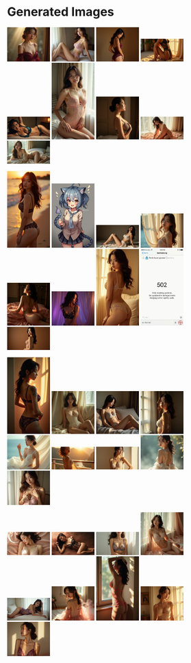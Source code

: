 # Generated Images



<img src="2025_07_23_01.webp" width="100"/> <img src="2025_07_23_02.webp" width="100"/> <img src="2025_07_23_03.webp" width="100"/> <img src="2025_07_23_04.webp" width="100"/> <img src="2025_07_23_05.webp" width="100"/> <img src="2025_07_23_06.webp" width="100"/> <img src="2025_07_23_07.webp" width="100"/> <img src="2025_07_23_08.webp" width="100"/> <img src="2025_07_23_09.webp" width="100"/>

<img src="2025_07_23_10.webp" width="100"/> <img src="2025_07_23_11.webp" width="100"/> <img src="2025_07_23_12.webp" width="100"/> <img src="2025_07_23_13.webp" width="100"/> <img src="2025_07_23_14.webp" width="100"/> <img src="2025_07_23_15.webp" width="100"/> <img src="2025_07_23_16.webp" width="100"/> <img src="2025_07_23_17.webp" width="100"/> <img src="2025_07_23_18.webp" width="100"/>

<img src="2025_07_23_19.webp" width="100"/> <img src="2025_07_23_20.webp" width="100"/> <img src="2025_07_23_21.webp" width="100"/> <img src="2025_07_23_22.webp" width="100"/> <img src="2025_07_23_23.webp" width="100"/> <img src="2025_07_23_24.webp" width="100"/> <img src="2025_07_23_25.webp" width="100"/> <img src="2025_07_23_26.webp" width="100"/> <img src="2025_07_23_27.webp" width="100"/>

<img src="2025_07_23_28.webp" width="100"/> <img src="2025_07_23_29.webp" width="100"/> <img src="2025_07_23_30.webp" width="100"/> <img src="2025_07_23_31.webp" width="100"/> <img src="2025_07_23_32.webp" width="100"/> <img src="2025_07_23_33.webp" width="100"/> <img src="2025_07_23_34.webp" width="100"/> <img src="2025_07_23_35.webp" width="100"/> <img src="2025_07_23_36.webp" width="100"/>